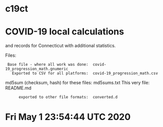# c19ct

# COVID-19 local calculations

and records
for
  Connecticut
with
  additional statistics.

Files:

     Base file - where all work was done:  covid-19_progression_math.gnumeric
       Exported to CSV for all platforms:  covid-19_progression_math.csv

 md5sum (checksum, hash) for these files:  md5sums.txt
                          This very file:  README.md

          exported to other file formats:  converted.d

# Fri May  1 23:54:44 UTC 2020
